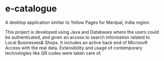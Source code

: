 # e-catalogue
A desktop application similar to Yellow Pages for Manipal, India region. 

This project is developed using Java and Databases where the users could be authenticated, and given an access to search information related to Local Businesses& Shops. It includes an active back end of Microsoft Access with the real data. Extensibility and usage of contemporary technologies like QR codes were taken care of. 
